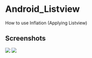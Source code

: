 # Android_Listview

How to use Inflation (Applying Listview)

Screenshots
----------
<div>
<img witdh="200" src="https://user-images.githubusercontent.com/37185394/51951793-4cd23c80-2479-11e9-90c0-d2f6ef51d83d.PNG">
<img witdh="200" src="https://user-images.githubusercontent.com/37185394/51951798-5065c380-2479-11e9-88da-b7ae19c2c74a.PNG">
</div
